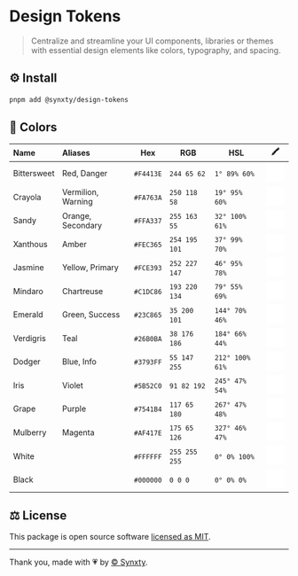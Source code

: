 # Design Tokens

> Centralize and streamline your UI components, libraries or themes with essential design elements like colors, typography, and spacing.

## ⚙️ Install

```bash
pnpm add @synxty/design-tokens
```

## 🎨 Colors

| Name         | Aliases            | Hex       | RGB           | HSL             | 🖍️                                             |
|:------------ |:------------------ |---------- | ------------- | --------------- | ---------------------------------------------- |
| Bittersweet  | Red, Danger        | `#F4413E` | `244 65 62`   | `1° 89% 60%`    | ![bittersweet](.github/assets/bittersweet.svg) |
| Crayola      | Vermilion, Warning | `#FA763A` | `250 118 58`  | `19° 95% 60%`   | ![crayola](.github/assets/crayola.svg)         |
| Sandy        | Orange, Secondary  | `#FFA337` | `255 163 55`  | `32° 100% 61%`  | ![sandy](.github/assets/sandy.svg)             |
| Xanthous     | Amber              | `#FEC365` | `254 195 101` | `37° 99% 70%`   | ![xanthous](.github/assets/xanthous.svg)       |
| Jasmine      | Yellow, Primary    | `#FCE393` | `252 227 147` | `46° 95% 78%`   | ![jasmine](.github/assets/jasmine.svg)         |
| Mindaro      | Chartreuse         | `#C1DC86` | `193 220 134` | `79° 55% 69%`   | ![mindaro](.github/assets/mindaro.svg)         |
| Emerald      | Green, Success     | `#23C865` | `35 200 101`  | `144° 70% 46%`  | ![emerald](.github/assets/emerald.svg)         |
| Verdigris    | Teal               | `#26B0BA` | `38 176 186`  | `184° 66% 44%`  | ![verdigris](.github/assets/verdigris.svg)     |
| Dodger       | Blue, Info         | `#3793FF` | `55 147 255`  | `212° 100% 61%` | ![dodger](.github/assets/dodger.svg)           |
| Iris         | Violet             | `#5B52C0` | `91 82 192`   | `245° 47% 54%`  | ![iris](.github/assets/iris.svg)               |
| Grape        | Purple             | `#7541B4` | `117 65 180`  | `267° 47% 48%`  | ![grape](.github/assets/grape.svg)             |
| Mulberry     | Magenta            | `#AF417E` | `175 65 126`  | `327° 46% 47%`  | ![mulberry](.github/assets/mulberry.svg)       |
| White        |                    | `#FFFFFF` | `255 255 255` | `0° 0% 100%`    | ![white](.github/assets/white.svg)             |
| Black        |                    | `#000000` | `0 0 0`       | `0° 0% 0%`      | ![black](.github/assets/black.svg)             |

## ⚖️ License

This package is open source software [licensed as MIT](LICENSE).

---
Thank you, made with 💗 by [&copy; Synxty](https://github.com/synxty).
